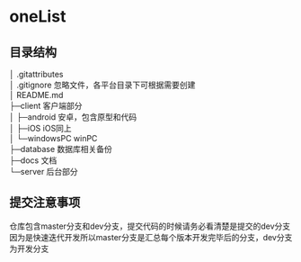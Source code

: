 # oneList
## 目录结构
│  .gitattributes   
│  .gitignore 忽略文件，各平台目录下可根据需要创建  
│  README.md  
├─client 客户端部分  
│  ├─android 安卓，包含原型和代码  
│  ├─iOS iOS同上  
│  └─windowsPC winPC  
├─database  数据库相关备份  
├─docs 文档  
└─server 后台部分  
## 提交注意事项
仓库包含master分支和dev分支，提交代码的时候请务必看清楚是提交的dev分支  
因为是快速迭代开发所以master分支是汇总每个版本开发完毕后的分支，dev分支为开发分支